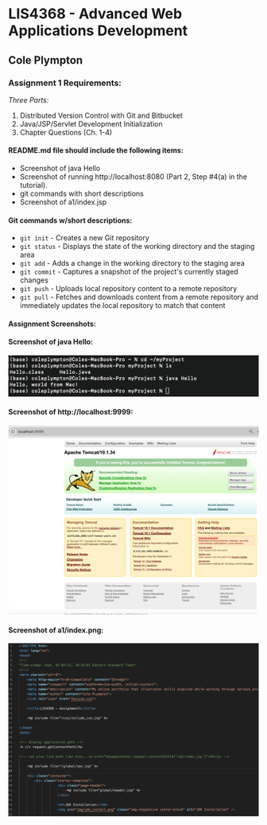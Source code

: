 # LIS4368 - Advanced Web Applications Development

## Cole Plympton

### Assignment 1 Requirements:

*Three Parts:*

1. Distributed Version Control with Git and Bitbucket
2. Java/JSP/Servlet Development Initialization
3. Chapter Questions (Ch. 1-4)

#### README.md file should include the following items:

* Screenshot of java Hello
* Screenshot of running http://localhost:8080 (Part 2, Step #4(a) in the tutorial).
* git commands with short descriptions
* Screenshot of a1/index.jsp

#### Git commands w/short descriptions:

- `git init` - Creates a new Git repository
- `git status` - Displays the state of the working directory and the staging area
- `git add` - Adds a change in the working directory to the staging area
- `git commit` - Captures a snapshot of the project's currently staged changes
- `git push` - Uploads local repository content to a remote repository
- `git pull` - Fetches and downloads content from a remote repository and immediately updates the local repository to match that content

#### Assignment Screenshots:

#### Screenshot of java Hello:

![A1 java Screenshot](img/jdk_install.png)

#### Screenshot of http://localhost:9999:
![A1 localhost running](img/tomcat.png)

#### Screenshot of a1/index.png:
![A1 index1.png](img/index1.png)

